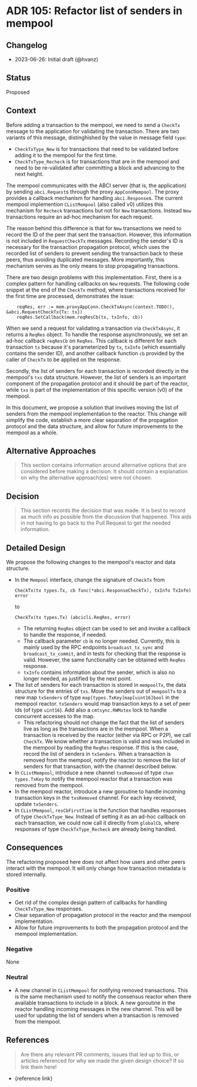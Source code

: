 # ADR 105: Refactor list of senders in mempool

## Changelog

- 2023-06-26: Initial draft (@hvanz)

## Status

Proposed

## Context

Before adding a transaction to the mempool, we need to send a `CheckTx` message
to the application for validating the transaction. There are two variants of
this message, distinghished by the value in message field `type`:
- `CheckTxType_New` is for transactions that need to be validated before adding
it to the mempool for the first time.
- `CheckTxType_Recheck` is for transactions that are in the mempool and need to
be re-validated after committing a block and advancing to the next height.

The mempool communicates with the ABCI server (that is, the application) by
sending `abci.Request`s through the proxy `AppConnMempool`. The proxy provides a
callback mechanism for handling `abci.Response`s. The current mempool
implemention `CListMempool` (also called v0) utilizes this mechanism for
`Recheck` transactions but not for `New` transactions. Instead `New`
transactions require an ad-hoc mechanism for each request. 

The reason behind this difference is that for `New` transactions we need to
record the ID of the peer that sent the transaction. However, this information
is not included in `RequestCheckTx` messages. Recording the sender's ID is
necessary for the transaction propagation protocol, which uses the recorded list
of senders to prevent sending the transaction back to these peers, thus avoiding
duplicated messages. More importantly, this mechanism serves as the only means
to stop propagating transactions.

There are two design problems with this implementation. First, there is a
complex pattern for handling callbacks on `New` requests. The following code
snippet at the end of the `CheckTx` method, where transactions received for the
first time are processed, demonstrates the issue:
``` golang
	reqRes, err := mem.proxyAppConn.CheckTxAsync(context.TODO(), &abci.RequestCheckTx{Tx: tx})
	reqRes.SetCallback(mem.reqResCb(tx, txInfo, cb))
```
When we send a request for validating a transaction via `CheckTxAsync`, it
returns a `ReqRes` object. To handle the response asynchronously, we set an
ad-hoc callback `reqResCb` on `ReqRes`. This callback is different for each
transaction `tx` because it's parameterized by `tx`, `txInfo` (which essentially
contains the sender ID), and another callback function `cb` provided by the
caller of `CheckTx` to be applied on the response.

Secondly, the list of senders for each transaction is recorded directly in the
mempool's `txs` data structure. However, the list of senders is an important
component of the propagation protocol and it should be part of the reactor,
while `txs` is part of the implementation of this specific version (v0) of the
mempool.

In this document, we propose a solution that involves moving the list of senders
from the mempool implementation to the reactor. This change will simplify the
code, establish a more clear separation of the propagation protocol and the data
structure, and allow for future improvements to the mempool as a whole.

## Alternative Approaches

> This section contains information around alternative options that are considered
> before making a decision. It should contain a explanation on why the alternative
> approach(es) were not chosen.

## Decision

> This section records the decision that was made.
> It is best to record as much info as possible from the discussion that happened.
> This aids in not having to go back to the Pull Request to get the needed information.

## Detailed Design
 
We propose the following changes to the mempool's reactor and data structure.

- In the `Mempool` interface, change the signature of `CheckTx` from
    ``` golang
    CheckTx(tx types.Tx, cb func(*abci.ResponseCheckTx), txInfo TxInfo) error
    ```
    to
    ``` golang
    CheckTx(tx types.Tx) (abcicli.ReqRes, error)
    ```
  - The returning `ReqRes` object can be used to set and invoke a callback to
    handle the response, if needed.
  - The callback parameter `cb` is no longer needed. Currently, this is mainly
    used by the RPC endpoints `broadcast_tx_sync` and `broadcast_tx_commit`, and
    in tests for checking that the response is valid. However, the same
    functionality can be obtained with `ReqRes` response.
  - `txInfo` contains information about the sender, which is also no longer
    needed, as justified by the next point.
- The list of senders for each transaction is stored in `mempoolTx`, the data
  structure for the entries of `txs`. Move the senders out of `mempoolTx` to a
  new map `txSenders` of type `map[types.TxKey]map[uint16]bool` in the mempool
  reactor. `txSenders` would map transaction keys to a set of peer ids (of type
  `uint16`). Add also a `cmtsync.RWMutex` lock to handle concurrent accesses to
  the map.
  - This refactoring should not change the fact that the list of senders live as
    long as the transactions are in the mempool. When a transaction is received
    by the reactor (either via RPC or P2P), we call `CheckTx`. We know whether a
    transaction is valid and was included in the mempool by reading the `ReqRes`
    response. If this is the case, record the list of senders in `txSenders`.
    When a transaction is removed from the mempool, notify the reactor to remove
    the list of senders for that transaction, with the channel described below.
- In `CListMempool`, introduce a new channel `txsRemoved` of type `chan
  types.TxKey` to notify the mempool reactor that a transaction was removed from
  the mempool.
- In the mempool reactor, introduce a new goroutine to handle incoming
  transaction keys in the `txsRemoved` channel. For each key received, update
  `txSenders`.
- In `CListMempool`, `resCbFirstTime` is the function that handles responses of
  type `CheckTxType_New`. Instead of setting it as an ad-hoc callback on each
  transaction, we could now call it directly from `globalCb`, where responses of
  type `CheckTxType_Recheck` are already being handled.

## Consequences

The refactoring proposed here does not affect how users and other peers
interact with the mempool. It will only change how transaction metadata is
stored internally.

### Positive

- Get rid of the complex design pattern of callbacks for handling
  `CheckTxType_New` responses.
- Clear separation of propagation protocol in the reactor and the mempool
  implementation.
- Allow for future improvements to both the propagation protocol and the mempool
  implementation.

### Negative

None

### Neutral

- A new channel in `CListMempool` for notifying removed transactions. This is
  the same mechanism used to notify the consensus reactor when there available
  transactions to include in a block. A new goroutine in the reactor handling
  incoming messages in the new channel. This will be used for updating the list
  of senders when a transaction is removed from the mempool.

## References

> Are there any relevant PR comments, issues that led up to this, or articles
> referenced for why we made the given design choice? If so link them here!

- {reference link}
